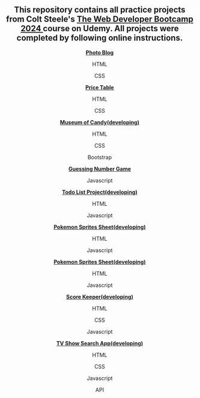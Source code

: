 

<div align="center">

<h2>This repository contains all practice projects from Colt Steele's <a href="https://www.udemy.com/course/the-web-developer-bootcamp/">The Web Developer Bootcamp 2024 </a> course on Udemy. All projects were completed by following online instructions.</h2>
<p><a href="https://github.com/DayDreamYGithub/Udemy-WebDevelopment-Practice/tree/main/PhotoBlog"><strong>Photo Blog</strong></a></p>
  <p>HTML</p>
  <p>CSS</p>
<p><a href="https://github.com/DayDreamYGithub/Udemy-WebDevelopment-Practice/tree/main/PriceTable"><strong>Price Table</strong></a></p>
  <p>HTML</p>
  <p>CSS</p>
<p><a href="#"><strong>Museum of Candy(developing)</strong></a></p>
  <p>HTML</p>
  <p>CSS</p>
  <p>Bootstrap</p>
<p><a href="https://github.com/DayDreamYGithub/Udemy-WebDevelopment-Practice/tree/main/GuessingGame"><strong>Guessing Number Game</strong></a></p>
  <p>Javascript</p>
<p><a href="#"><strong>Todo List Project(developing)</strong></a></p>
  <p>HTML</p>
  <p>Javascript</p>
<p><a href="#"><strong>Pokemon Sprites Sheet(developing)</strong></a></p>
  <p>HTML</p>
  <p>Javascript</p>
<p><a href="#"><strong>Pokemon Sprites Sheet(developing)</strong></a></p>
  <p>HTML</p>
  <p>Javascript</p>
<p><a href="#"><strong>Score Keeper(developing)</strong></a></p>
  <p>HTML</p>
  <p>CSS</p>
  <p>Javascript</p>
<p><a href="#"><strong>TV Show Search App(developing)</strong></a></p>
  <p>HTML</p>
  <p>CSS</p>
  <p>Javascript</p>
  <p>API</p>




</div>
